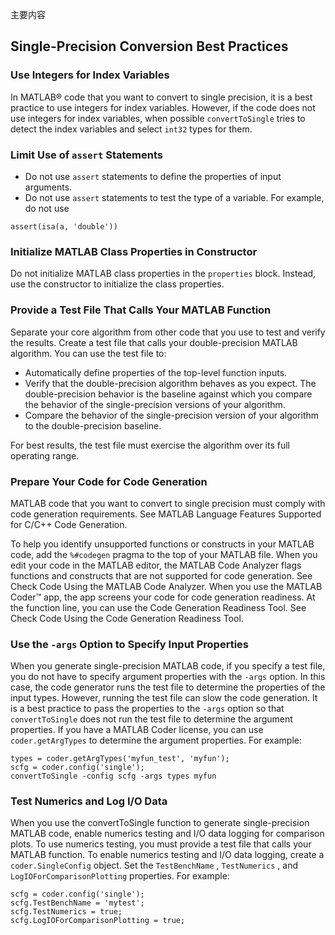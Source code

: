 主要内容

## Single-Precision Conversion Best Practices

### Use Integers for Index Variables

In MATLAB® code that you want to convert to single precision,
it is a best practice to use integers for index variables. However,
if the code does not use integers for index variables, when possible `convertToSingle` tries to detect
the index variables and select `int32` types for
them.

### Limit Use of `assert` Statements

- Do not use `assert` statements
to define the properties of input arguments.
- Do not use `assert` statements
to test the type of a variable. For example, do not use

```
assert(isa(a, 'double'))
```

### Initialize MATLAB Class Properties in Constructor

Do not initialize MATLAB class properties in the `properties` block.
Instead, use the constructor to initialize the class properties.

### Provide a Test File That Calls Your MATLAB Function

Separate your core algorithm from other code that you use to
test and verify the results. Create a test file that calls your double-precision MATLAB algorithm.
You can use the test file to:

- Automatically define properties of the top-level function
inputs.
- Verify that the double-precision algorithm behaves
as you expect. The double-precision behavior is the baseline against
which you compare the behavior of the single-precision versions of
your algorithm.
- Compare the behavior of the single-precision version
of your algorithm to the double-precision baseline.

For best results, the test file must exercise the algorithm
over its full operating range.

### Prepare Your Code for Code Generation

MATLAB code that you want to convert to single precision
must comply with code generation requirements. See MATLAB Language Features Supported for C/C++ Code Generation.

To help you identify unsupported functions or constructs in
your MATLAB code, add the `%#codegen` pragma
to the top of your MATLAB file. When you edit your code in the MATLAB editor,
the MATLAB Code Analyzer flags functions and constructs that
are not supported for code generation. See Check Code Using the MATLAB Code Analyzer. When you use the MATLAB
            Coder™ app,
the app screens your code for code generation readiness. At the function
line, you can use the Code Generation Readiness Tool. See Check Code Using the Code Generation Readiness Tool.

### Use the `-args` Option to Specify Input Properties

When you generate single-precision MATLAB code, if you
specify a test file, you do not have to specify argument properties
with the `-args` option. In this case, the code generator
runs the test file to determine the properties of the input types.
However, running the test file can slow the code generation. It is
a best practice to pass the properties to the `-args` option
so that `convertToSingle` does not run the test
file to determine the argument properties. If you have a MATLAB
            Coder license,
you can use `coder.getArgTypes` to determine the
argument properties. For example:

```
types = coder.getArgTypes('myfun_test', 'myfun');
scfg = coder.config('single');
convertToSingle -config scfg -args types myfun
```

### Test Numerics and Log I/O Data

When you use the convertToSingle function to
generate single-precision MATLAB code, enable numerics testing
and I/O data logging for comparison plots. To use numerics testing,
you must provide a test file that calls your MATLAB function.
To enable numerics testing and I/O data logging, create a `coder.SingleConfig` object.
Set the `TestBenchName` , `TestNumerics` ,
and `LogIOForComparisonPlotting` properties. For
example:

```
scfg = coder.config('single');
scfg.TestBenchName = 'mytest';
scfg.TestNumerics = true;
scfg.LogIOForComparisonPlotting = true;
```
